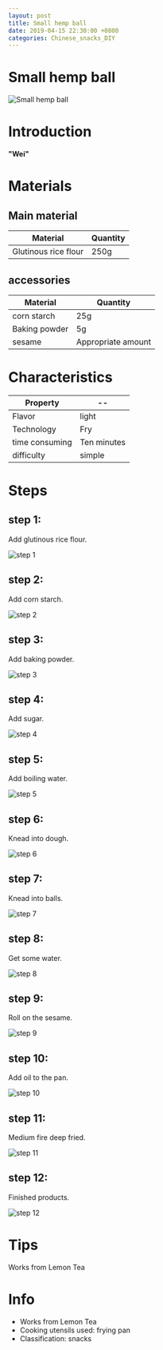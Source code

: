 ```yaml
---
layout: post
title: Small hemp ball
date: 2019-04-15 22:30:00 +0800
categories: Chinese_snacks_DIY
---
```


# Small hemp ball

![Small hemp ball]({{site.baseurl}}/img/400642/400642.jpg)

# Introduction

**"Wei"**

# Materials


## Main material

Material|Quantity
--|--
Glutinous rice flour|250g

## accessories

Material|Quantity
--|--
corn starch|25g
Baking powder|5g
sesame|Appropriate amount

# Characteristics

Property|--
--|--
Flavor|light
Technology|Fry
time consuming|Ten minutes
difficulty|simple

# Steps

## step 1:

Add glutinous rice flour.

![step 1]({{site.baseurl}}/img/400642/1.jpg)

## step 2:

Add corn starch.

![step 2]({{site.baseurl}}/img/400642/2.jpg)

## step 3:

Add baking powder.

![step 3]({{site.baseurl}}/img/400642/3.jpg)

## step 4:

Add sugar.

![step 4]({{site.baseurl}}/img/400642/4.jpg)

## step 5:

Add boiling water.

![step 5]({{site.baseurl}}/img/400642/5.jpg)

## step 6:

Knead into dough.

![step 6]({{site.baseurl}}/img/400642/6.jpg)

## step 7:

Knead into balls.

![step 7]({{site.baseurl}}/img/400642/7.jpg)

## step 8:

Get some water.

![step 8]({{site.baseurl}}/img/400642/8.jpg)

## step 9:

Roll on the sesame.

![step 9]({{site.baseurl}}/img/400642/9.jpg)

## step 10:

Add oil to the pan.

![step 10]({{site.baseurl}}/img/400642/10.jpg)

## step 11:

Medium fire deep fried.

![step 11]({{site.baseurl}}/img/400642/11.jpg)

## step 12:

Finished products.

![step 12]({{site.baseurl}}/img/400642/12.jpg)

# Tips

Works from Lemon Tea

# Info

- Works from Lemon Tea
- Cooking utensils used: frying pan
- Classification: snacks